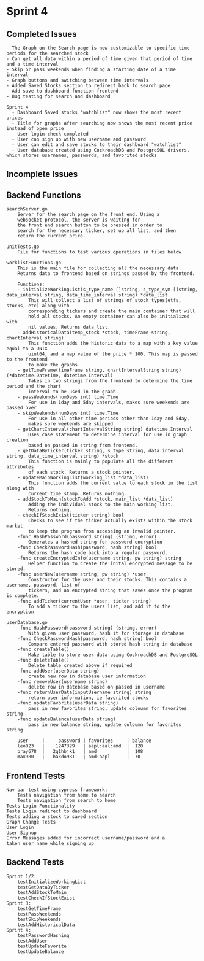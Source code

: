 # Sprint 4

## Completed Issues
    - The Graph on the Search page is now customizable to specific time periods for the searched stock
    - Can get all data within a period of time given that period of time and a time interval
    - Skip or pass weekends when finding a starting date of a time interval
    - Graph buttons and switching between time intervals 
    - Added Saved Stocks section to redirect back to search page
    - Add save to dashboard function frontend
    - Bug testing for search and dashboard
    
    Sprint 4
      - Dashboard Saved stocks "watchlist" now shows the most recent prices
      - Title for graphs after searching now shows the most recent price instead of open price
      - User login check completed
      - User can sign up with new username and password 
      - User can edit and save stocks to their dashboard "watchlist"
      - User database created using CockroachDB and PostgreSQL drivers, which stores usernames, passwords, and favorited stocks

## Incomplete Issues


## Backend Functions
    searchServer.go
        Server for the search page on the front end. Using a
        websocket protocol, the server is waiting for 
        the front end search button to be pressed in order to
        search for the necessary ticker, set up all list, and then 
        return the current price.

    unitTests.go
        File for functions to test various operations in files below

    worklistFunctions.go
        This is the main file for collecting all the necessary data. 
        Returns data to frontend based on strings passed by the frontend.

        Functions:
        - initializeWorkingList(s_type_name []string, s_type_sym []string, data_interval string, data_time_interval string) *data_list
            This will collect a list of strings of stock types(etfs, stocks, etc) along with 
            corresponding tickers and create the main container that will 
            hold all stocks. An empty container can also be initialized with 
            nil values. Returns data_list.
        - addHistoricalData(temp_stock *stock, timeFrame string, chartInterval string) 
            This function adds the historic data to a map with a key value equal to a UNIX 
            uint64, and a map value of the price * 100. This map is passed to the frontend
            to make the graphs.
        - getTimeFrame(timeFrame string, chartIntervalString string) (*datetime.Datetime, datetime.Interval)
            Takes in two strings from the frontend to determine the time period and the chart
            interval to be used in the graph.
        - passWeekends(numDays int) time.Time
            For use in 1day and 5day intervals, makes sure weekends are passed over
        - skipWeekends(numDays int) time.Time
            For use in all other time periods other than 1day and 5day,
            makes sure weekends are skipped
        - getChartInterval(chartIntervalString string) datetime.Interval
            Uses case statement to determine interval for use in graph creation
            based on passed in string from frontend.
        - getDataByTicker(ticker string, s_type string, data_interval string, data_time_interval string) *stock
            This function is mainly to populate all the different attributes 
            of each stock. Returns a stock pointer. 
        - updateMainWorkingList(working_list *data_list)
            This function adds the current value to each stock in the list along with 
            current time stamp. Returns nothing.
        - addStockToMain(stockToAdd *stock, main_list *data_list)
            Adding the individual stock to the main working list. 
            Returns nothing.
        - checkIfStockExist(ticker string) bool 
            Checks to see if the ticker actually exists within the stock market
            to keep the program from accessing an invalid pointer.
        -func HashPassword(password string) (string, error)
            Generates a hashed string for password encryption
        -func CheckPasswordHash(password, hash string) bool 
            Returns the hash code back into a regular password. 
        -func createEncryptedInfo(username string, pw string) string 
            Helper function to create the inital encrypted message to be stored.
        -func userNew(username string, pw string) *user 
            Constructor for the user and their stocks. This contains a username, password, list of 
            tickers, and an encrypted string that saves once the program is complete. 
        -func addTicker(currentUser *user, ticker string) 
            To add a ticker to the users list, and add it to the encryption

    userDatabase.go
        -func HashPassword(password string) (string, error)
            With given user password, hash it for storage in database
        -func CheckPasswordHash(password, hash string) bool
            Compare entered password with stored hash string in database
        -func createTable()
            Make table to store user data using CockroachDB and PostgreSQL
        -func deleteTable()
            Delete table created above if required
        -func addUser(userData string)
            create new row in database user information 
        -func removeUser(username string)
            delete row in datebase based on passed in username
        -func returnUserData(inputUsername string) string
            return user information, ie favorited stocks
        -func updateFavorite(userData string)
            pass in new favorites string, update coloumn for favorites string
        -func updateBalance(userData string)
            pass in new balance string, update coloumn for favorites string

        user     |     password | favorites     | balance
        leo023   |    1247329   | aapl:aal:amd  |  120
        bray678  |   2q1hbjk1   | amd           |  108
        max980   |   hakdo981   | amd:aapl      |  70
## Frontend Tests
    Nav bar test using cypress framework:
        Tests navigation from home to search
        Tests navigation from search to home
    Tests Login Functionality
    Tests Login redirect to dashboard
    Tests adding a stock to saved section
    Graph Change Tests
    User Login
    User Signup
    Error Messages added for incorrect username/password and a 
    taken user name while signing up

## Backend Tests
    Sprint 1/2:
        testInitializeWorkingList
        testGetDataByTicker
        testAddStockToMain
        testCheckIfStockExist
    Sprint 3:
        testGetTimeFrame
        testPassWeekends
        testSkipWeekends
        testAddHistoricalData
    Sprint 4:
        testPasswordHashing
        testAddUser
        testUpdateFavorite
        testUpdateBalance



